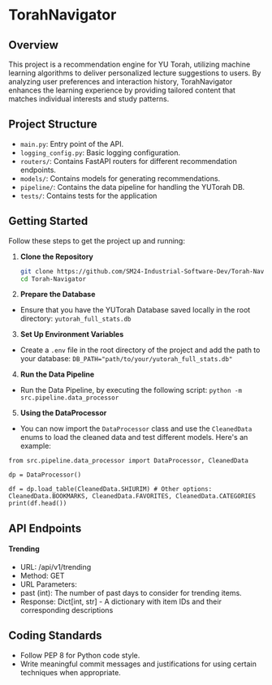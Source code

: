 # TorahNavigator

## Overview

This project is a recommendation engine for YU Torah, utilizing machine learning algorithms to deliver personalized lecture suggestions to users. By analyzing user preferences and interaction history, TorahNavigator enhances the learning experience by providing tailored content that matches individual interests and study patterns.

## Project Structure

- `main.py`: Entry point of the API.
- `logging_config.py`: Basic logging configuration.
- `routers/`: Contains FastAPI routers for different recommendation endpoints.
- `models/`: Contains models for generating recommendations.
- `pipeline/`: Contains the data pipeline for handling the YUTorah DB.
- `tests/`: Contains tests for the application

## Getting Started

Follow these steps to get the project up and running:

1. **Clone the Repository**

   ```sh
   git clone https://github.com/SM24-Industrial-Software-Dev/Torah-Navigator.git
   cd Torah-Navigator
   ```

2. **Prepare the Database**

- Ensure that you have the YUTorah Database saved locally in the root directory: `yutorah_full_stats.db`

3. **Set Up Environment Variables**

- Create a `.env` file in the root directory of the project and add the path to your database:
  `DB_PATH="path/to/your/yutorah_full_stats.db"`

4. **Run the Data Pipeline**

- Run the Data Pipeline, by executing the following script: `python -m src.pipeline.data_processor`

5. **Using the DataProcessor**

- You can now import the `DataProcessor` class and use the `CleanedData` enums to load the cleaned data and test different models. Here's an example:

```
from src.pipeline.data_processor import DataProcessor, CleanedData

dp = DataProcessor()

df = dp.load_table(CleanedData.SHIURIM) # Other options: CleanedData.BOOKMARKS, CleanedData.FAVORITES, CleanedData.CATEGORIES
print(df.head())
```

## API Endpoints

#### Trending
- URL: /api/v1/trending
- Method: GET
- URL Parameters:
- past (int): The number of past days to consider for trending items.
- Response: Dict[int, str] - A dictionary with item IDs and their corresponding descriptions

## Coding Standards

- Follow PEP 8 for Python code style.
- Write meaningful commit messages and justifications for using certain techniques when appropriate.
